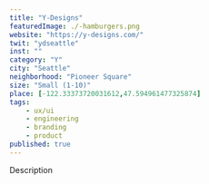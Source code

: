 ```yaml
---
title: "Y-Designs"
featuredImage: ./-hamburgers.png
website: "https://y-designs.com/"
twit: "ydseattle"
inst: ""
category: "Y"
city: "Seattle"
neighborhood: "Pioneer Square"
size: "Small (1-10)"
place: [-122.33373720031612,47.594961477325874]
tags:
    - ux/ui
    - engineering
    - branding
    - product
published: true
---
```


Description
